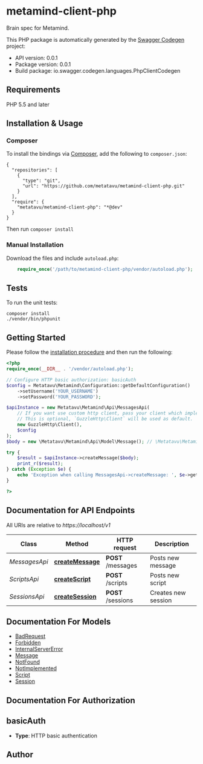 # metamind-client-php
Brain spec for Metamind.

This PHP package is automatically generated by the [Swagger Codegen](https://github.com/swagger-api/swagger-codegen) project:

- API version: 0.0.1
- Package version: 0.0.1
- Build package: io.swagger.codegen.languages.PhpClientCodegen

## Requirements

PHP 5.5 and later

## Installation & Usage
### Composer

To install the bindings via [Composer](http://getcomposer.org/), add the following to `composer.json`:

```
{
  "repositories": [
    {
      "type": "git",
      "url": "https://github.com/metatavu/metamind-client-php.git"
    }
  ],
  "require": {
    "metatavu/metamind-client-php": "*@dev"
  }
}
```

Then run `composer install`

### Manual Installation

Download the files and include `autoload.php`:

```php
    require_once('/path/to/metamind-client-php/vendor/autoload.php');
```

## Tests

To run the unit tests:

```
composer install
./vendor/bin/phpunit
```

## Getting Started

Please follow the [installation procedure](#installation--usage) and then run the following:

```php
<?php
require_once(__DIR__ . '/vendor/autoload.php');

// Configure HTTP basic authorization: basicAuth
$config = Metatavu\Metamind\Configuration::getDefaultConfiguration()
    ->setUsername('YOUR_USERNAME')
    ->setPassword('YOUR_PASSWORD');

$apiInstance = new Metatavu\Metamind\Api\MessagesApi(
    // If you want use custom http client, pass your client which implements `GuzzleHttp\ClientInterface`.
    // This is optional, `GuzzleHttp\Client` will be used as default.
    new GuzzleHttp\Client(),
    $config
);
$body = new \Metatavu\Metamind\Api\Model\Message(); // \Metatavu\Metamind\Api\Model\Message | Payload

try {
    $result = $apiInstance->createMessage($body);
    print_r($result);
} catch (Exception $e) {
    echo 'Exception when calling MessagesApi->createMessage: ', $e->getMessage(), PHP_EOL;
}

?>
```

## Documentation for API Endpoints

All URIs are relative to *https://localhost/v1*

Class | Method | HTTP request | Description
------------ | ------------- | ------------- | -------------
*MessagesApi* | [**createMessage**](docs/Api/MessagesApi.md#createmessage) | **POST** /messages | Posts new message
*ScriptsApi* | [**createScript**](docs/Api/ScriptsApi.md#createscript) | **POST** /scripts | Posts new script
*SessionsApi* | [**createSession**](docs/Api/SessionsApi.md#createsession) | **POST** /sessions | Creates new session


## Documentation For Models

 - [BadRequest](docs/Model/BadRequest.md)
 - [Forbidden](docs/Model/Forbidden.md)
 - [InternalServerError](docs/Model/InternalServerError.md)
 - [Message](docs/Model/Message.md)
 - [NotFound](docs/Model/NotFound.md)
 - [NotImplemented](docs/Model/NotImplemented.md)
 - [Script](docs/Model/Script.md)
 - [Session](docs/Model/Session.md)


## Documentation For Authorization


## basicAuth

- **Type**: HTTP basic authentication


## Author




